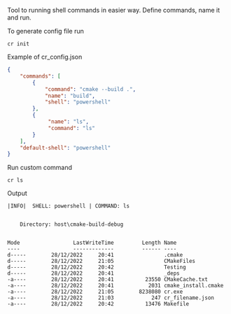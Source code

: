Tool to running shell commands in easier way.
Define commands, name it and run.

To generate config file run
```shell
cr init
```

Example of cr_config.json
```json
{
    "commands": [
        {
            "command": "cmake --build .",
            "name": "build",
            "shell": "powershell"
        },
        {
             "name": "ls",
             "command": "ls"
        }
    ],
    "default-shell": "powershell"
}

```

Run custom command
```shell
cr ls
```

Output
```shell
|INFO|  SHELL: powershell | COMMAND: ls


    Directory: host\cmake-build-debug


Mode                 LastWriteTime         Length Name
----                 -------------         ------ ----
d-----        28/12/2022     20:41                .cmake
d-----        28/12/2022     21:05                CMakeFiles
d-----        28/12/2022     20:42                Testing
d-----        28/12/2022     20:41                _deps
-a----        28/12/2022     20:41          23550 CMakeCache.txt
-a----        28/12/2022     20:41           2031 cmake_install.cmake
-a----        28/12/2022     21:05        8238080 cr.exe
-a----        28/12/2022     21:03            247 cr_filename.json
-a----        28/12/2022     20:42          13476 Makefile
```
